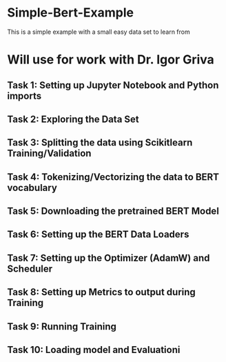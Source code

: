 # Simple-Bert-Example
This is a simple example with a small easy data set to learn from
# Will use for work with Dr. Igor Griva
## **Task 1**: Setting up Jupyter Notebook and Python imports

## **Task 2**: Exploring the Data Set

## **Task 3**: Splitting the data using Scikitlearn Training/Validation

## **Task 4**: Tokenizing/Vectorizing the data to BERT vocabulary

## **Task 5**: Downloading the pretrained BERT Model

## **Task 6**: Setting up the BERT Data Loaders

## **Task 7**: Setting up the Optimizer (AdamW) and Scheduler

## **Task 8**: Setting up Metrics to output during Training

## **Task 9**: Running Training 

## **Task 10**: Loading model and Evaluationi

